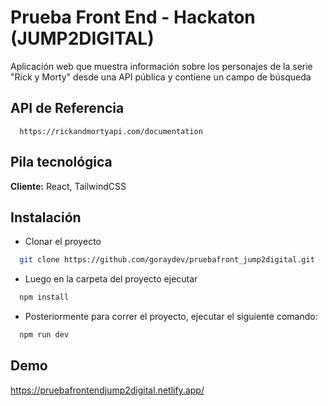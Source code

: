 # Prueba Front End - Hackaton (JUMP2DIGITAL)

Aplicación web que muestra información sobre los personajes de la serie "Rick y
Morty" desde una API pública y contiene un campo de búsqueda

## API de Referencia

```https
  https://rickandmortyapi.com/documentation
```

## Pila tecnológica

**Cliente:** React, TailwindCSS

## Instalación

- Clonar el proyecto
```bash
  git clone https://github.com/goraydev/pruebafront_jump2digital.git
```
- Luego en la carpeta del proyecto ejecutar
```bash
  npm install
```

- Posteriormente para correr el proyecto, ejecutar el siguiente comando:

```bash
  npm run dev
```

## Demo
https://pruebafrontendjump2digital.netlify.app/
